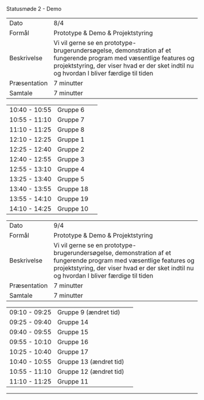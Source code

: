 Statusmøde 2 - Demo 

|               |               |
| ------------- | ------------- |
| Dato          | 8/4           |
| Formål        | Prototype & Demo & Projektstyring  |
| Beskrivelse   | Vi vil gerne se en prototype-brugerundersøgelse, demonstration af et fungerende program med væsentlige features og projektstyring, der viser hvad er der sket indtil nu og hvordan I bliver færdige til tiden |  
| Præsentation  | 7 minutter    |
| Samtale       | 7 minutter    |

|               |           |              |
|---------------|-----------|--------------|
| 10:40 - 10:55 | Gruppe 6  |  |
| 10:55 - 11:10 | Gruppe 7  |  |
| 11:10 - 11:25 | Gruppe 8  |  |
| 12:10 - 12:25 | Gruppe 1  |  |
| 12:25 - 12:40 | Gruppe 2 	|  |
| 12:40 - 12:55 | Gruppe 3 	|  |
| 12:55 - 13:10 | Gruppe 4 	|  |
| 13:25 - 13:40 | Gruppe 5  |  |
| 13:40 - 13:55 | Gruppe 18 |  |
| 13:55 - 14:10 | Gruppe 19 |  |
| 14:10 - 14:25 | Gruppe 10 |  |



|               |               |
| ------------- | ------------- |
| Dato          | 9/4           |
| Formål        | Prototype & Demo & Projektstyring  |
| Beskrivelse   | Vi vil gerne se en prototype-brugerundersøgelse, demonstration af et fungerende program med væsentlige features og projektstyring, der viser hvad er der sket indtil nu og hvordan I bliver færdige til tiden |  
| Præsentation  | 7 minutter    |
| Samtale       | 7 minutter    |

|               |           |              |
|---------------|-----------|--------------|
| 09:10 - 09:25 | Gruppe 9 (ændret tid) |  |
| 09:25 - 09:40 | Gruppe 14 |  |
| 09:40 - 09:55 | Gruppe 15 |  |
| 09:55 - 10:10 | Gruppe 16 |  |
| 10:25 - 10:40 | Gruppe 17 |  |
| 10:40 - 10:55 | Gruppe 13 (ændret tid) |  |
| 10:55 - 11:10 | Gruppe 12 (ændret tid) |  |
| 11:10 - 11:25 | Gruppe 11 |  |




































































































































































































































































































































































































































































































































































































































































































































































































































































































































































































--------------------------------------------------------------------------------------------------------
